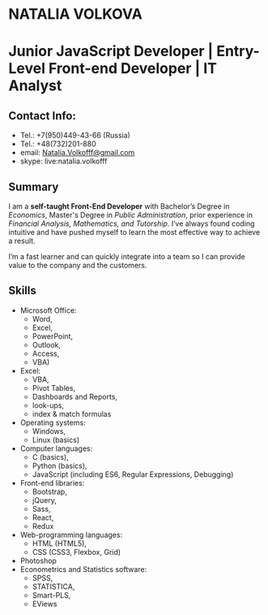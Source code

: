 # NATALIA VOLKOVA
# Junior JavaScript Developer | Entry-Level Front-end Developer | IT Analyst
## Contact Info:
* Tel.: +7(950)449-43-66 (Russia)
* Tel.: +48(732)201-880
* email: Natalia.Volkofff@gmail.com
* skype: live:natalia.volkofff
## Summary
I am a **self-taught Front-End Developer** with Bachelor’s Degree in *Economics*, Master's Degree in *Public Administration*, prior experience in *Financial Analysis, Mathematics, and Tutorship*. I’ve always found coding intuitive and have pushed myself to learn the most effective way to achieve a result. 

I’m a fast learner and can quickly integrate into a team so I can provide value to the company and the customers. 

## Skills
* Microsoft Office: 
    * Word, 
    * Excel,
    * PowerPoint,
    * Outlook,
    * Access, 
    * VBA) 
* Excel: 
    * VBA, 
    * Pivot Tables, 
    * Dashboards and Reports, 
    * look-ups,
    * index & match formulas
* Operating systems: 
    * Windows, 
    * Linux (basics) 
* Computer languages: 
    * C (basics), 
    * Python (basics),
    * JavaScript (including ES6, Regular Expressions, Debugging)
* Front-end libraries: 
    * Bootstrap, 
    * jQuery, 
    * Sass, 
    * React, 
    * Redux
* Web-programming languages: 
    * HTML (HTML5), 
    * CSS (CSS3, Flexbox, Grid)
* Photoshop
* Econometrics and Statistics software: 
    * SPSS, 
    * STATISTICA,
    * Smart-PLS,
    * EViews